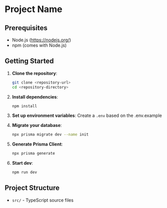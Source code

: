 # Project Name

## Prerequisites

- Node.js (https://nodejs.org/)
- npm (comes with Node.js)

## Getting Started

1. **Clone the repository**:

   ```sh
   git clone <repository-url>
   cd <repository-directory>
   ```

2. **Install dependencies**:

   ```sh
   npm install
   ```

3. **Set up environment variables**:
   Create a `.env` based on the .env.example

4. **Migrate your database**:

   ```sh
   npx prisma migrate dev --name init
   ```

5. **Generate Prisma Client**:

   ```sh
   npx prisma generate
   ```

6. **Start dev**:
   ```sh
   npm run dev
   ```

## Project Structure

- `src/` - TypeScript source files
